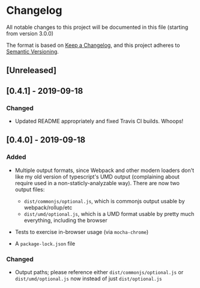 # Changelog
All notable changes to this project will be documented in this file (starting from version 3.0.0)

The format is based on [Keep a Changelog](https://keepachangelog.com/en/1.0.0/),
and this project adheres to [Semantic Versioning](https://semver.org/spec/v2.0.0.html).

## [Unreleased]

## [0.4.1] - 2019-09-18
### Changed
 - Updated README appropriately and fixed Travis CI builds. Whoops!

## [0.4.0] - 2019-09-18
### Added
 - Multiple output formats, since Webpack and other modern loaders don't like 
 my old version of typescript's UMD output (complaining about require used in
 a non-staticly-analyzable way). There are now two output files:
   - `dist/commonjs/optional.js`, which is commonjs output usable by webpack/rollup/etc
   - `dist/umd/optional.js`, which is a UMD format usable by pretty much 
   everything, including the browser  

 - Tests to exercise in-browser usage (via `mocha-chrome`)
 - A `package-lock.json` file

### Changed
 - Output paths; please reference either `dist/commonjs/optional.js` or 
 `dist/umd/optional.js` now instead of just `dist/optional.js`

